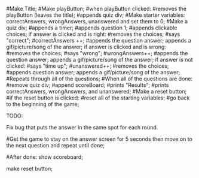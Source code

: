 #Make Title;
#Make playButton;
  #when playButton clicked:
    #removes the playButton (leaves the title);
    #appends quiz div;
#Make starter variables: correctAnswers, wrongAnswers, unanswered and set them to 0;
#Make a quiz div;
    #appends a timer;
    #appends question 1;
    #appends clickable choices;
      if answer is clicked and is right:
        #removes the choices;
        #says "correct";
        #correctAnswers ++;
        #appends the question answer;
        appends a gif/picture/song of the answer;
      if answer is clicked and is wrong:        
        #removes the choices;
        #says "wrong";
        #wrongAnswers++;
        #appends the question answer;
        appends a gif/picture/song of the answer;
      if answer is not clicked:
        #says "time up";
        #unanswered++;
        #removes the choices;
        #appends question answer;
        appends a gif/picture/song of the answer;
#Repeats through all of the questions;
    #When all of the questions are done:
      #remove quiz div;
      #append scoreBoard;
      #prints "Results";
      #prints correctAnswers, wrongAnswers, and unanswered;
#Make a reset button;
    #if the reset button is clicked:
      #reset all of the starting variables;
      #go back to the beginning of the game;

TODO:

Fix bug that puts the answer in the same spot for each round.

#Get the game to stay on the answer screen for 5 seconds then move on to the next question and repeat until done;

#After done: show scoreboard;

make reset button;